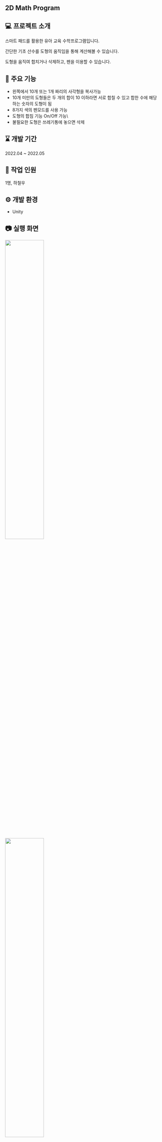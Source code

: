 ## 2D Math Program

## 💻 프로젝트 소개
스마트 패드를 활용한 유아 교육 수학프로그램입니다.

간단한 기초 산수를 도형의 움직임을 통해 계산해볼 수 있습니다.

도형을 움직여 합치거나 삭제하고, 펜을 이용할 수 있습니다.




## 📌 주요 기능

* 왼쪽에서 10개 또는 1개 짜리의 사각형을 복사가능
* 10개 미만의 도형들은 두 개의 합이 10 이하라면 서로 합칠 수 있고 합한 수에 해당하는 숫자의 도형이 됨
* 8가지 색의 펜모드를 사용 가능
* 도형의 합침 기능 On/Off 가능\
* 불필요한 도형은 쓰레기통에 놓으면 삭제





## :hourglass: 개발 기간
2022.04 ~ 2022.05
## 🏃 작업 인원
1명, 하철우


## ⚙️ 개발 환경
* Unity



## :camera: 실행 화면

<img src = "https://user-images.githubusercontent.com/84338927/216570320-6dbf92fa-b766-45a3-a20d-4f25264ab0f5.PNG" width="50%" height="50%">
<img src = "https://user-images.githubusercontent.com/84338927/216570343-a36043e9-3a10-41f6-8908-0c0171e9fbd7.PNG" width="50%" height="50%">




## 🎥 플레이 영상
[YouTube ⏯️](https://youtu.be/xq9QwuGJtns)
